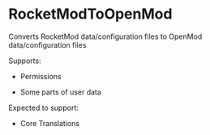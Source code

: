 # RocketModToOpenMod
Converts RocketMod data/configuration files to OpenMod data/configuration files

Supports:

* Permissions

* Some parts of user data

Expected to support:

* Core Translations


